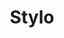 ---
title: "Stylo"
url: /ciudad-autonoma-de-buenos-aires/stylo-avenida-raul-scalabrini-ortiz/
shop: zapatos
---